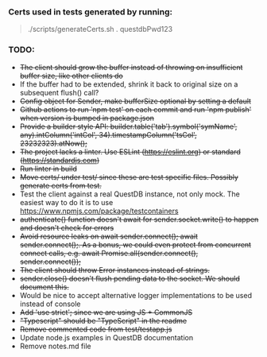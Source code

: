 ### Certs used in tests generated by running:
> ./scripts/generateCerts.sh . questdbPwd123

### TODO:
- ~~The client should grow the buffer instead of throwing on insufficient buffer size, like other clients do~~
- If the buffer had to be extended, shrink it back to original size on a subsequent flush() call?
- ~~Config object for Sender, make bufferSize optional by setting a default~~
- ~~Github actions to run 'npm test' on each commit and run 'npm publish' when version is bumped in package.json~~
- ~~Provide a builder style API:
  builder.table('tab').symbol('symName', any).intColumn('intCol', 34).timestampColumn('tsCol', 23232323).atNow();~~
- ~~The project lacks a linter. Use ESLint (https://eslint.org) or standard (https://standardjs.com)~~
- ~~Run linter in build~~
- ~~Move certs/ under test/ since these are test specific files. Possibly generate certs from test.~~
- Test the client against a real QuestDB instance, not only mock. The easiest way to do it is to use https://www.npmjs.com/package/testcontainers
- ~~authenticate() function doesn't await for sender.socket.write() to happen and doesn't check for errors~~
- ~~Avoid resource leaks on await sender.connect(); await sender.connect();.
  As a bonus, we could even protect from concurrent connect calls, e.g. await Promise.all(sender.connect(), sender.connect());~~
- ~~The client should throw Error instances instead of strings.~~
- ~~sender.close() doesn't flush pending data to the socket. We should document this.~~
- Would be nice to accept alternative logger implementations to be used instead of console
- ~~Add 'use strict'; since we are using JS + CommonJS~~
- ~~"Typescript" should be "TypeScript" in the readme~~
- ~~Remove commented code from test/testapp.js~~
- Update node.js examples in QuestDB documentation
- Remove notes.md file
